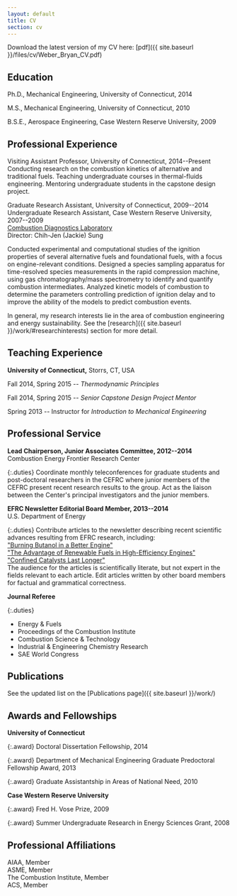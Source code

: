 ```yaml
---
layout: default
title: CV
section: cv
---
```

Download the latest version of my CV here: [pdf]({{ site.baseurl }}/files/cv/Weber_Bryan_CV.pdf)

Education
---
Ph.D., Mechanical Engineering, University of Connecticut, 2014

M.S., Mechanical Engineering, University of Connecticut, 2010

B.S.E., Aerospace Engineering, Case Western Reserve University, 2009

Professional Experience
---
Visiting Assistant Professor, University of Connecticut, 2014--Present  
Conducting research on the combustion kinetics of alternative and traditional
fuels. Teaching undergraduate courses in thermal-fluids engineering.
Mentoring undergraduate students in the capstone design project.

Graduate Research Assistant, University of Connecticut, 2009--2014  
Undergraduate Research Assistant, Case Western Reserve University, 2007--2009  
[Combustion Diagnostics Laboratory](http://combdiaglab.engr.uconn.edu)  
Director: Chih-Jen (Jackie) Sung

Conducted experimental and computational studies of the ignition
properties of several alternative fuels and foundational fuels, with
a focus on engine-relevant conditions.
Designed a species sampling apparatus for time-resolved
species measurements in the rapid compression machine, using gas
chromatography/mass spectrometry to identify and quantify
combustion intermediates.
Analyzed kinetic models of combustion to determine the parameters
controlling prediction of ignition delay and to improve the ability of
the models to predict combustion events.

In general, my research interests lie in the area of combustion engineering and energy sustainability. 
See the [research]({{ site.baseurl }}/work/#researchinterests) section for more detail.


Teaching Experience
---
**University of Connecticut,** Storrs, CT, USA

Fall 2014, Spring 2015 -- _Thermodynamic Principles_

Fall 2014, Spring 2015 -- _Senior Capstone Design Project Mentor_

Spring 2013 -- Instructor for _Introduction to Mechanical Engineering_

Professional Service
---
**Lead Chairperson, Junior Associates Committee, 2012--2014**  
Combustion Energy Frontier Research Center

{:.duties}
Coordinate monthly teleconferences for graduate students
and post-doctoral researchers in the CEFRC where junior members of
the CEFRC present recent research results to the group.
Act as the liaison between the Center's principal investigators
and the junior members.

**EFRC Newsletter Editorial Board Member, 2013--2014**  
U.S. Department of Energy

{:.duties}
Contribute articles to the newsletter describing recent scientific advances resulting from EFRC research, including:  
["Burning Butanol in a Better Engine"](http://www.energyfrontier.us/newsletter/201210/burning-butanol-better-engine)  
["The Advantage of Renewable Fuels in High-Efficiency Engines"](http://www.energyfrontier.us/newsletter/201401/advantage-renewable-fuels-high-efficiency-engines)  
["Confined Catalysts Last Longer"](http://www.energyfrontier.us/newsletter/201404/confined-catalysts-last-longer)  
The audience for the articles is scientifically literate, but not
expert in the fields relevant to each article. Edit articles written
by other board members for factual and grammatical correctness.

**Journal Referee**

{:.duties}
+ Energy & Fuels
+ Proceedings of the Combustion Institute
+ Combustion Science & Technology
+ Industrial & Engineering Chemistry Research
+ SAE World Congress

Publications
---
See the updated list on the [Publications page]({{ site.baseurl }}/work/)

Awards and Fellowships
---
**University of Connecticut**

{:.award}
Doctoral Dissertation Fellowship, 2014

{:.award}
Department of Mechanical Engineering Graduate Predoctoral Fellowship Award, 2013

{:.award}
Graduate Assistantship in Areas of National Need, 2010

**Case Western Reserve University**

{:.award}
Fred H. Vose Prize, 2009

{:.award}
Summer Undergraduate Research in Energy Sciences Grant, 2008

Professional Affiliations
---
AIAA, Member  
ASME, Member  
The Combustion Institute, Member  
ACS, Member
